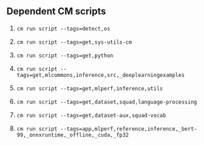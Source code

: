 
## Dependent CM scripts



1.  `cm run script --tags=detect,os`


2.  `cm run script --tags=get,sys-utils-cm`


3.  `cm run script --tags=get,python`


4.  `cm run script --tags=get,mlcommons,inference,src,_deeplearningexamples`


5.  `cm run script --tags=get,mlperf,inference,utils`


6.  `cm run script --tags=get,dataset,squad,language-processing`


7.  `cm run script --tags=get,dataset-aux,squad-vocab`


8.  `cm run script --tags=app,mlperf,reference,inference,_bert-99,_onnxruntime,_offline,_cuda,_fp32`
